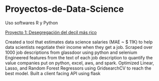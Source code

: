 # Proyectos-de-Data-Science
Uso softwares R y Python


[Proyecto 1: Desegregación del decil más rico](https://esteban19967769.github.io/Esteban_Proyecto1/)

Created a tool that estimates data science salaries (MAE ~ $ 11K) to help data scientists negotiate their income when they get a job.
Scraped over 1000 job descriptions from glassdoor using python and selenium
Engineered features from the text of each job description to quantify the value companies put on python, excel, aws, and spark.
Optimized Linear, Lasso, and Random Forest Regressors using GridsearchCV to reach the best model.
Built a client facing API using flask
